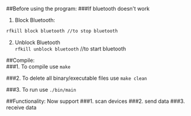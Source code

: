 ##Before using the program:
###If bluetooth doesn't work  
1. Block Bluetooth:  
```Makefile
rfkill block bluetooth //to stop bluetooth
```

2. Unblock Bluetooth  
`rfkill unblock bluetooth` //to start bluetooth  


##Compile:  
###1. To compile
use `make`

###2. To delete all binary/executable files
use `make clean`

###3. To run
use `./bin/main`

##Functionality: Now support
###1. scan devices
###2. send data
###3. receive data